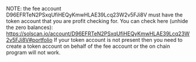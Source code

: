 NOTE: the fee account D96EFRTeN2PSxqUfiHEQyKmwHLAE39Lcq23W2v5FJi8V must have the token account that you are profit checking for.
You can check here (unhide the zero balances): https://solscan.io/account/D96EFRTeN2PSxqUfiHEQyKmwHLAE39Lcq23W2v5FJi8V#portfolio
If your token account is not present then you need to create a token account on behalf of the fee account or the on chain program will 
not work.
